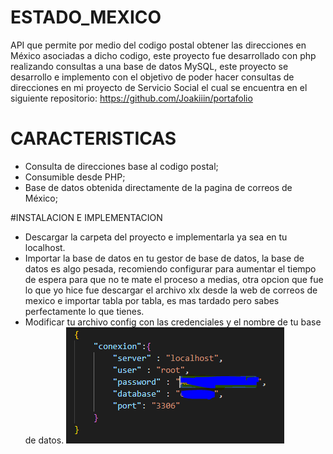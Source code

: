 # ESTADO_MEXICO
API que permite por medio del codigo postal 
obtener las direcciones en México asociadas a dicho codigo, 
este proyecto fue desarrollado con php realizando
consultas a una base de datos MySQL, este proyecto se desarrollo e implemento
con el objetivo de poder hacer consultas de direcciones en mi proyecto
de Servicio Social el cual se encuentra en el siguiente repositorio:
https://github.com/Joakiiin/portafolio

# CARACTERISTICAS
- Consulta de direcciones base al codigo postal;
- Consumible desde PHP;
- Base de datos obtenida directamente de la pagina de correos de México;

#INSTALACION E IMPLEMENTACION
- Descargar la carpeta del proyecto e implementarla ya sea en tu localhost.
- Importar la base de datos en tu gestor de base de datos, la base de datos es algo pesada, recomiendo configurar para aumentar el tiempo de espera para que no te mate el proceso a medias, otra opcion que fue lo que yo hice fue descargar el archivo xlx desde la web de correos de mexico e importar tabla por tabla, es mas tardado pero sabes perfectamente lo que tienes.
- Modificar tu archivo config con las credenciales y el nombre de tu base de datos.
![Ejemplo de imagen](configapi.PNG)
